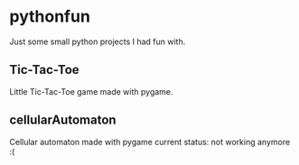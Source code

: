 # pythonfun
Just some small python projects I had fun with.




## Tic-Tac-Toe
Little Tic-Tac-Toe game made with pygame.

## cellularAutomaton
Cellular automaton made with pygame
current status: not working anymore :(